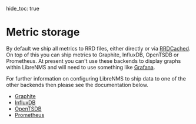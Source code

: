 hide_toc: true

# Metric storage

By default we ship all metrics to RRD files, either directly or via
[RRDCached](RRDCached.md). On top of this  you can ship metrics to
Graphite, InfluxDB, OpenTSDB or Prometheus. At present you can't use
these backends to display graphs within LibreNMS and will need to use
something like [Grafana](https://grafana.com/).

For further information on configuring LibreNMS to ship data to one of
the other backends then please see the documentation below.

- [Graphite](metrics/Graphite.md)
- [InfluxDB](metrics/InfluxDB.md)
- [OpenTSDB](metrics/OpenTSDB.md)
- [Prometheus](metrics/Prometheus.md)
